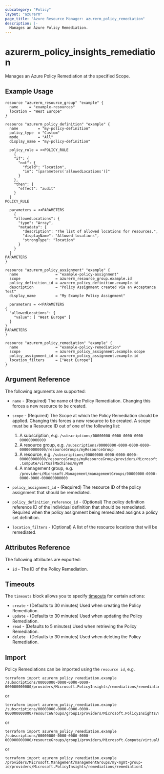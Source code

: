 ```yaml
---
subcategory: "Policy"
layout: "azurerm"
page_title: "Azure Resource Manager: azurerm_policy_remediation"
description: |-
  Manages an Azure Policy Remediation.
---
```


# azurerm_policy_insights_remediation

Manages an Azure Policy Remediation at the specified Scope.

## Example Usage

```hcl
resource "azurerm_resource_group" "example" {
  name     = "example-resources"
  location = "West Europe"
}

resource "azurerm_policy_definition" "example" {
  name         = "my-policy-definition"
  policy_type  = "Custom"
  mode         = "All"
  display_name = "my-policy-definition"

  policy_rule = <<POLICY_RULE
    {
    "if": {
      "not": {
        "field": "location",
        "in": "[parameters('allowedLocations')]"
      }
    },
    "then": {
      "effect": "audit"
    }
  }
POLICY_RULE

  parameters = <<PARAMETERS
    {
    "allowedLocations": {
      "type": "Array",
      "metadata": {
        "description": "The list of allowed locations for resources.",
        "displayName": "Allowed locations",
        "strongType": "location"
      }
    }
  }
PARAMETERS
}

resource "azurerm_policy_assignment" "example" {
  name                 = "example-policy-assignment"
  scope                = azurerm_resource_group.example.id
  policy_definition_id = azurerm_policy_definition.example.id
  description          = "Policy Assignment created via an Acceptance Test"
  display_name         = "My Example Policy Assignment"

  parameters = <<PARAMETERS
{
  "allowedLocations": {
    "value": [ "West Europe" ]
  }
}
PARAMETERS
}

resource "azurerm_policy_remediation" "example" {
  name                 = "example-policy-remediation"
  scope                = azurerm_policy_assignment.example.scope
  policy_assignment_id = azurerm_policy_assignment.example.id
  location_filters     = ["West Europe"]
}
```

## Argument Reference

The following arguments are supported:

* `name` - (Required) The name of the Policy Remediation. Changing this forces a new resource to be created.

* `scope` - (Required) The Scope at which the Policy Remediation should be applied. Changing this forces a new resource to be created. A scope must be a Resource ID out of one of the following list:

    1. A subscription, e.g. `/subscriptions/00000000-0000-0000-0000-000000000000`
    1. A resource group, e.g. `/subscriptions/00000000-0000-0000-0000-000000000000/resourceGroups/myResourceGroup`
    1. A resource, e.g. `/subscriptions/00000000-0000-0000-0000-000000000000/resourceGroups/myResourceGroup/providers/Microsoft.Compute/virtualMachines/myVM`
    1. A management group, e.g. `/providers/Microsoft.Management/managementGroups/00000000-0000-0000-0000-000000000000`

* `policy_assignment_id` - (Required) The resource ID of the policy assignment that should be remediated.

* `policy_definition_reference_id` - (Optional) The policy definition reference ID of the individual definition that should be remediated. Required when the policy assignment being remediated assigns a policy set definition.

* `location_filters` - (Optional) A list of the resource locations that will be remediated.

## Attributes Reference

The following attributes are exported:

* `id` - The ID of the Policy Remediation.

## Timeouts

The `timeouts` block allows you to specify [timeouts](https://www.terraform.io/docs/configuration/resources.html#timeouts) for certain actions:

* `create` - (Defaults to 30 minutes) Used when creating the Policy Remediation.
* `update` - (Defaults to 30 minutes) Used when updating the Policy Remediation.
* `read` - (Defaults to 5 minutes) Used when retrieving the Policy Remediation.
* `delete` - (Defaults to 30 minutes) Used when deleting the Policy Remediation.


## Import

Policy Remediations can be imported using the `resource id`, e.g.

```shell
terraform import azurerm_policy_remediation.example /subscriptions/00000000-0000-0000-0000-000000000000/providers/Microsoft.PolicyInsights/remediations/remediation1
```
or
```shell
terraform import azurerm_policy_remediation.example /subscriptions/00000000-0000-0000-0000-000000000000/resourceGroups/group1/providers/Microsoft.PolicyInsights/remediations/remediation1
```
or
```shell
terraform import azurerm_policy_remediation.example /subscriptions/00000000-0000-0000-0000-000000000000/resourceGroups/group1/providers/Microsoft.Compute/virtualMachines/vm1/providers/Microsoft.PolicyInsights/remediations/remediation1
```
or
```shell
terraform import azurerm_policy_remediation.example /providers/Microsoft.Management/managementGroups/my-mgmt-group-id/providers/Microsoft.PolicyInsights/remediations/remediation1
```
